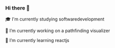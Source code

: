 ### Hi there 👋

🎓 I'm currently studying softwaredevelopment

🔨 I’m currently working on a pathfinding visualizer

🌱 I’m currently learning reactjs
